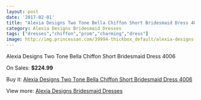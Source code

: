```yaml
---
layout: post
date: '2017-02-01'
title: "Alexia Designs Two Tone Bella Chiffon Short Bridesmaid Dress 4006"
category: Alexia Designs Bridesmaid Dresses
tags: ["dresses","chiffon","prom","charming","dress"]
image: http://img.princessan.com/39994-thickbox_default/alexia-designs-two-tone-bella-chiffon-short-bridesmaid-dress-4006.jpg
---
```

Alexia Designs Two Tone Bella Chiffon Short Bridesmaid Dress 4006

On Sales: **$224.99**
<a href="https://www.princessan.com/en/18693-alexia-designs-two-tone-bella-chiffon-short-bridesmaid-dress-4006.html"><amp-img layout="responsive" width="600" height="600" src="//img.princessan.com/39994-thickbox_default/alexia-designs-two-tone-bella-chiffon-short-bridesmaid-dress-4006.jpg" alt="Alexia Designs Two Tone Bella Chiffon Short Bridesmaid Dress 4006 0" /></a>

Buy it: [Alexia Designs Two Tone Bella Chiffon Short Bridesmaid Dress 4006](https://www.princessan.com/en/18693-alexia-designs-two-tone-bella-chiffon-short-bridesmaid-dress-4006.html "Alexia Designs Two Tone Bella Chiffon Short Bridesmaid Dress 4006")

View more: [Alexia Designs Bridesmaid Dresses](https://www.princessan.com/en/172- "Alexia Designs Bridesmaid Dresses")